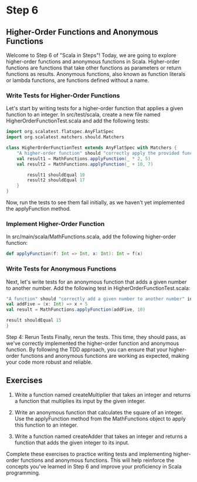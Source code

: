 # Step 6
## Higher-Order Functions and Anonymous Functions
Welcome to Step 6 of "Scala in Steps"! Today, we are going to explore higher-order functions and anonymous functions in Scala. Higher-order functions are functions that take other functions as parameters or return functions as results. Anonymous functions, also known as function literals or lambda functions, are functions defined without a name.
### Write Tests for Higher-Order Functions
Let's start by writing tests for a higher-order function that applies a given function to an integer. In src/test/scala, create a new file named HigherOrderFunctionTest.scala and add the following tests:
```scala
import org.scalatest.flatspec.AnyFlatSpec
import org.scalatest.matchers.should.Matchers

class HigherOrderFunctionTest extends AnyFlatSpec with Matchers {
    "A higher-order function" should "correctly apply the provided function to an integer" in {
    val result1 = MathFunctions.applyFunction(_ * 2, 5)
    val result2 = MathFunctions.applyFunction(_ + 10, 7)

        result1 shouldEqual 10
        result2 shouldEqual 17
    }
}
```
Now, run the tests to see them fail initially, as we haven't yet implemented the applyFunction method.
### Implement Higher-Order Function
In src/main/scala/MathFunctions.scala, add the following higher-order function:
```scala
def applyFunction(f: Int => Int, x: Int): Int = f(x)
```
### Write Tests for Anonymous Functions
Next, let's write tests for an anonymous function that adds a given number to another number. Add the following test in HigherOrderFunctionTest.scala:
```scala
"A function" should "correctly add a given number to another number" in {
val addFive = (x: Int) => x + 5
val result = MathFunctions.applyFunction(addFive, 10)

result shouldEqual 15
}
```
Step 4: Rerun Tests
Finally, rerun the tests. This time, they should pass, as we've correctly implemented the higher-order function and anonymous function.
By following the TDD approach, you can ensure that your higher-order functions and anonymous functions are working as expected, making your code more robust and reliable.

## Exercises
1. Write a function named createMultiplier that takes an integer and returns a function that multiplies its input by the given integer.


2. Write an anonymous function that calculates the square of an integer. Use the applyFunction method from the MathFunctions object to apply this function to an integer.


3. Write a function named createAdder that takes an integer and returns a function that adds the given integer to its input.


Complete these exercises to practice writing tests and implementing higher-order functions and anonymous functions. This will help reinforce the concepts you've learned in Step 6 and improve your proficiency in Scala programming.
